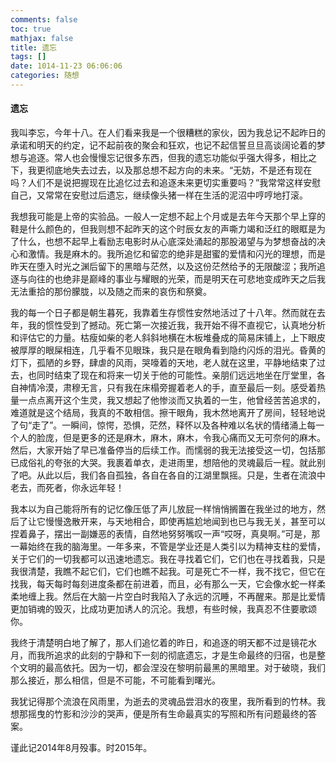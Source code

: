 ```yaml
---
comments: false
toc: true
mathjax: false
title: 遗忘
tags: []
date: 1014-11-23 06:06:06
categories: 随想
---
```


#### 遗忘

我叫李忘，今年十八。在人们看来我是一个很糟糕的家伙，因为我总记不起昨日的承诺和明天的约定，记不起前夜的聚会和狂欢，也记不起信誓旦旦高谈阔论着的梦想与追逐。常人也会慢慢忘记很多东西，但我的遗忘功能似乎强大得多，相比之下，我更彻底地失去过去，以及那总想不起方向的未来。“无妨，不是还有现在吗？人们不是说把握现在比追忆过去和追逐未来更切实重要吗？”我常常这样安慰自己，又常常在安慰过后遗忘，继续像头猪一样在生活的泥沼中哼哼地打滚。

我想我可能是上帝的实验品。一般人一定想不起上个月或是去年今天那个早上穿的鞋是什么颜色的，但我则想不起昨天的这个时辰女友的声嘶力竭和泛红的眼眶是为了什么，也想不起早上看励志电影时从心底深处涌起的那股渴望与为梦想奋战的决心和激情。我是麻木的。我所追忆和留恋的绝非是甜蜜的爱情和闪光的理想，而是昨天在堕入时光之渊后留下的黑暗与茫然，以及这份茫然给予的无限酸涩；我所追逐与向往的也绝非是巅峰的事业与耀眼的光荣，而是明天在可悲地变成昨天之后我无法重拾的那份朦胧，以及随之而来的哀伤和祭奠。

我的每一个日子都是朝生暮死，我靠着生存惯性安然地活过了十八年。然而就在去年，我的惯性受到了撼动。死亡第一次接近我，我开始不得不直视它，认真地分析和评估它的力量。枯瘦如柴的老人斜斜地横在木板堆叠成的简易床铺上，上下眼皮被厚厚的眼屎相连，几乎看不见眼珠，我只是在眼角看到隐约闪烁的泪光。昏黄的灯下，孤陋的乡野，肆虐的风雨，哭嚎着的天地，老人就在这里，平静地结束了过去，也同时结束了现在和将来一切关于他的可能性。亲朋们远远地坐在厅堂里，各自神情冷漠，肃穆无言，只有我在床榻旁握着老人的手，直至最后一刻。感受着热量一点点离开这个生灵，我又想起了他惨淡而又执着的一生，他曾经苦苦追求的，难道就是这个结局，我真的不敢相信。擦干眼角，我木然地离开了房间，轻轻地说了句“走了”。一瞬间，惊愕，恐惧，茫然，释怀以及各种难以名状的情绪涌上每一个人的脸庞，但是更多的还是麻木，麻木，麻木，令我心痛而又无可奈何的麻木。然后，大家开始了早已准备停当的后续工作。而懦弱的我无法接受这一切，包括那已成俗礼的夸张的大哭。我裹着单衣，走进雨里，想陪他的灵魂最后一程。就此别了吧。从此以后，我们各自孤独，各自在各自的江湖里飘摇。只是，生者在流浪中老去，而死者，你永远年轻！

我本以为自己能将所有的记忆像压低了声儿放屁一样悄悄搁置在我坐过的地方，然后了让它慢慢逸散开来，与天地相合，即使再尴尬地闻到也已与我无关，甚至可以捏着鼻子，摆出一副嫌恶的表情，自然地努努嘴叹一声“哎呀，真臭啊。”可是，那一幕始终在我的脑海里。一年多来，不管是学业还是人类引以为精神支柱的爱情，关于它们的一切我都可以迅速地遗忘。我在寻找着它们，它们也在寻找着我，只是我很清楚，我瞧不起它们，它们也瞧不起我。可是死亡不一样，我不找它，但它在找我，每天每时每刻进度条都在前进着，而且，必有那么一天，它会像水蛇一样柔柔地缠上我。然后在大脑一片空白时我陷入了永远的沉睡，不再醒来。那是比爱情更加销魂的毁灭，比成功更加诱人的沉沦。我想，有些时候，我真忍不住要歌颂你。

我终于清楚明白地了解了，那人们追忆着的昨日，和追逐的明天都不过是镜花水月，而我所追求的此刻的宁静和下一刻的彻底遗忘，才是生命最终的归宿，也是整个文明的最高依托。因为一切，都会涅没在黎明前最黑的黑暗里。对于破晓，我们那么接近，那么相信，但是不可能，不可能看到曙光。

我犹记得那个流浪在风雨里，为逝去的灵魂品尝泪水的夜里，我所看到的竹林。我想那摇曳的竹影和沙沙的哭声，便是所有生命最真实的写照和所有问题最终的答案。

谨此记2014年8月殁事。时2015年。

